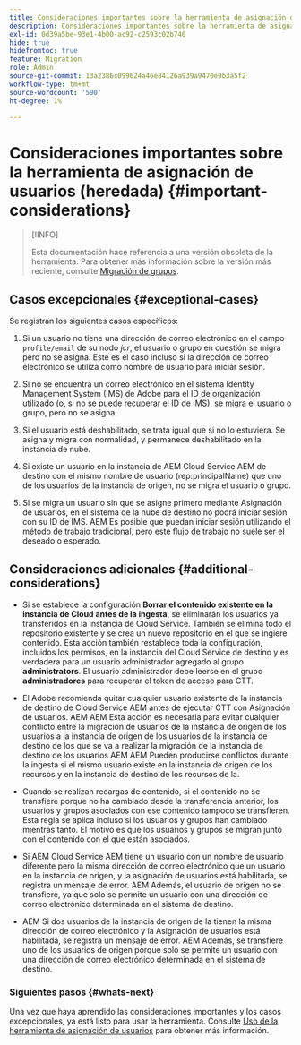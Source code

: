 ```yaml
---
title: Consideraciones importantes sobre la herramienta de asignación de usuarios (heredada)
description: Consideraciones importantes sobre la herramienta de asignación de usuarios (heredada)
exl-id: 0d39a5be-93e1-4b00-ac92-c2593c02b740
hide: true
hidefromtoc: true
feature: Migration
role: Admin
source-git-commit: 13a2386c099624a46e84126a939a9470e9b3a5f2
workflow-type: tm+mt
source-wordcount: '590'
ht-degree: 1%

---
```


# Consideraciones importantes sobre la herramienta de asignación de usuarios (heredada) {#important-considerations}

>[!INFO]
>
>Esta documentación hace referencia a una versión obsoleta de la herramienta. Para obtener más información sobre la versión más reciente, consulte [Migración de grupos](/help/journey-migration/content-transfer-tool/using-content-transfer-tool/group-migration.md).

## Casos excepcionales {#exceptional-cases}

Se registran los siguientes casos específicos:

1. Si un usuario no tiene una dirección de correo electrónico en el campo `profile/email` de su nodo *jcr*, el usuario o grupo en cuestión se migra pero no se asigna. Este es el caso incluso si la dirección de correo electrónico se utiliza como nombre de usuario para iniciar sesión.

1. Si no se encuentra un correo electrónico en el sistema Identity Management System (IMS) de Adobe para el ID de organización utilizado (o, si no se puede recuperar el ID de IMS), se migra el usuario o grupo, pero no se asigna.

1. Si el usuario está deshabilitado, se trata igual que si no lo estuviera. Se asigna y migra con normalidad, y permanece deshabilitado en la instancia de nube.

1. Si existe un usuario en la instancia de AEM Cloud Service AEM de destino con el mismo nombre de usuario (rep:principalName) que uno de los usuarios de la instancia de origen, no se migra el usuario o grupo.

1. Si se migra un usuario sin que se asigne primero mediante Asignación de usuarios, en el sistema de la nube de destino no podrá iniciar sesión con su ID de IMS. AEM Es posible que puedan iniciar sesión utilizando el método de trabajo tradicional, pero este flujo de trabajo no suele ser el deseado o esperado.

## Consideraciones adicionales {#additional-considerations}

* Si se establece la configuración **Borrar el contenido existente en la instancia de Cloud antes de la ingesta**, se eliminarán los usuarios ya transferidos en la instancia de Cloud Service. También se elimina todo el repositorio existente y se crea un nuevo repositorio en el que se ingiere contenido. Esta acción también restablece toda la configuración, incluidos los permisos, en la instancia del Cloud Service de destino y es verdadera para un usuario administrador agregado al grupo **administrators**. El usuario administrador debe leerse en el grupo **administradores** para recuperar el token de acceso para CTT.

* El Adobe recomienda quitar cualquier usuario existente de la instancia de destino de Cloud Service AEM antes de ejecutar CTT con Asignación de usuarios. AEM AEM Esta acción es necesaria para evitar cualquier conflicto entre la migración de usuarios de la instancia de origen de los usuarios a la instancia de origen de los usuarios de la instancia de destino de los que se va a realizar la migración de la instancia de destino de los usuarios AEM AEM Pueden producirse conflictos durante la ingesta si el mismo usuario existe en la instancia de origen de los recursos y en la instancia de destino de los recursos de la.

* Cuando se realizan recargas de contenido, si el contenido no se transfiere porque no ha cambiado desde la transferencia anterior, los usuarios y grupos asociados con ese contenido tampoco se transfieren. Esta regla se aplica incluso si los usuarios y grupos han cambiado mientras tanto. El motivo es que los usuarios y grupos se migran junto con el contenido con el que están asociados.

* Si AEM Cloud Service AEM tiene un usuario con un nombre de usuario diferente pero la misma dirección de correo electrónico que un usuario en la instancia de origen, y la asignación de usuarios está habilitada, se registra un mensaje de error. AEM Además, el usuario de origen no se transfiere, ya que solo se permite un usuario con una dirección de correo electrónico determinada en el sistema de destino.

* AEM Si dos usuarios de la instancia de origen de la tienen la misma dirección de correo electrónico y la Asignación de usuarios está habilitada, se registra un mensaje de error. AEM Además, se transfiere uno de los usuarios de origen porque solo se permite un usuario con una dirección de correo electrónico determinada en el sistema de destino.

### Siguientes pasos {#whats-next}

Una vez que haya aprendido las consideraciones importantes y los casos excepcionales, ya está listo para usar la herramienta. Consulte [Uso de la herramienta de asignación de usuarios](/help/journey-migration/content-transfer-tool/user-mapping-tool-legacy/using-user-mapping-tool-legacy.md) para obtener más información.
